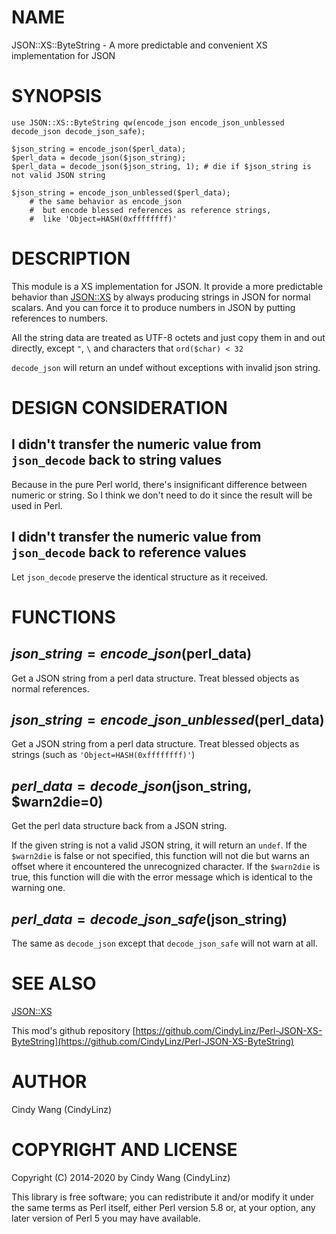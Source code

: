 # NAME

JSON::XS::ByteString - A more predictable and convenient XS implementation for JSON

# SYNOPSIS

    use JSON::XS::ByteString qw(encode_json encode_json_unblessed decode_json decode_json_safe);

    $json_string = encode_json($perl_data);
    $perl_data = decode_json($json_string);
    $perl_data = decode_json($json_string, 1); # die if $json_string is not valid JSON string

    $json_string = encode_json_unblessed($perl_data);
        # the same behavior as encode_json
        #  but encode blessed references as reference strings,
        #  like 'Object=HASH(0xffffffff)'

# DESCRIPTION

This module is a XS implementation for JSON. It provide a more predictable behavior than [JSON::XS](https://metacpan.org/pod/JSON%3A%3AXS) by always producing strings in JSON for normal scalars.
And you can force it to produce numbers in JSON by putting references to numbers.

All the string data are treated as UTF-8 octets and just copy them in and out directly, except `"`, `\` and characters that `ord($char) < 32`

`decode_json` will return an undef without exceptions with invalid json string.

# DESIGN CONSIDERATION

## I didn't transfer the numeric value from `json_decode` back to string values

Because in the pure Perl world, there's insignificant difference between numeric or string.
So I think we don't need to do it since the result will be used in Perl.

## I didn't transfer the numeric value from `json_decode` back to reference values

Let `json_decode` preserve the identical structure as it received.

# FUNCTIONS

## $json\_string = encode\_json($perl\_data)

Get a JSON string from a perl data structure. Treat blessed objects as normal references.

## $json\_string = encode\_json\_unblessed($perl\_data)

Get a JSON string from a perl data structure. Treat blessed objects as strings (such as `'Object=HASH(0xffffffff)'`)

## $perl\_data = decode\_json($json\_string, $warn2die=0)

Get the perl data structure back from a JSON string.

If the given string is not a valid JSON string, it will return an `undef`.
If the `$warn2die` is false or not specified, this function will not die but warns an offset where it encountered the unrecognized character.
If the `$warn2die` is true, this function will die with the error message which is identical to the warning one.

## $perl\_data = decode\_json\_safe($json\_string)

The same as `decode_json` except that `decode_json_safe` will not warn at all.

# SEE ALSO

[JSON::XS](https://metacpan.org/pod/JSON%3A%3AXS)

This mod's github repository [https://github.com/CindyLinz/Perl-JSON-XS-ByteString](https://github.com/CindyLinz/Perl-JSON-XS-ByteString)

# AUTHOR

Cindy Wang (CindyLinz)

# COPYRIGHT AND LICENSE

Copyright (C) 2014-2020 by Cindy Wang (CindyLinz)

This library is free software; you can redistribute it and/or modify
it under the same terms as Perl itself, either Perl version 5.8 or,
at your option, any later version of Perl 5 you may have available.
